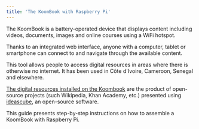 ```yaml
---
title: 'The KoomBook with Raspberry Pi'
---
```


The KoomBook is a battery-operated device that displays content including videos, documents, images and online courses using a WiFi hotspot.

Thanks to an integrated web interface, anyone with a computer, tablet or smartphone can connect to and navigate through the available content.

This tool allows people to access digital resources in areas where there is otherwise no internet. It has been used in Côte d'Ivoire, Cameroon, Senegal and elsewhere.

[The digital resources installed on the Koombook](https://github.com/ideascube/ansiblecube) are the product of open-source projects (such Wikipedia, Khan Academy, etc.) presented using [ideascube](https://github.com/ideascube/ideascube), an open-source software. 

This guide presents step-by-step instructions on how to assemble a KoomBook with Raspberry Pi.


